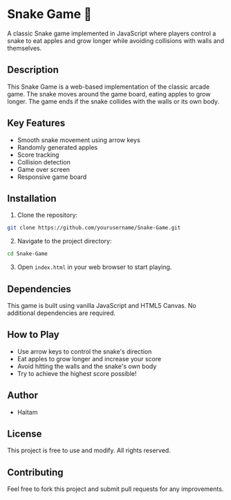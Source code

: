 # Snake Game 🐍

A classic Snake game implemented in JavaScript where players control a snake to eat apples and grow longer while avoiding collisions with walls and themselves.

## Description

This Snake Game is a web-based implementation of the classic arcade game. The snake moves around the game board, eating apples to grow longer. The game ends if the snake collides with the walls or its own body.

## Key Features

- Smooth snake movement using arrow keys
- Randomly generated apples
- Score tracking
- Collision detection
- Game over screen
- Responsive game board

## Installation

1. Clone the repository:

```bash
git clone https://github.com/yourusername/Snake-Game.git
```

2. Navigate to the project directory:

```bash
cd Snake-Game
```

3. Open `index.html` in your web browser to start playing.

## Dependencies

This game is built using vanilla JavaScript and HTML5 Canvas. No additional dependencies are required.

## How to Play

- Use arrow keys to control the snake's direction
- Eat apples to grow longer and increase your score
- Avoid hitting the walls and the snake's own body
- Try to achieve the highest score possible!

## Author

- Haitam

## License

This project is free to use and modify. All rights reserved.

## Contributing

Feel free to fork this project and submit pull requests for any improvements.
